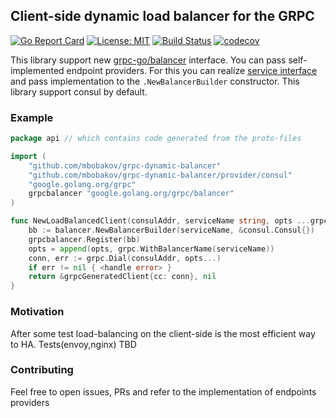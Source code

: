 ## Client-side dynamic load balancer for the GRPC
[![Go Report Card](https://goreportcard.com/badge/github.com/mbobakov/grpc-dynamic-balancer)](https://goreportcard.com/report/github.com/mbobakov/grpc-dynamic-balancer) [![License: MIT](https://img.shields.io/badge/License-MIT-yellow.svg)](https://opensource.org/licenses/MIT) [![Build Status](https://travis-ci.org/mbobakov/grpc-dynamic-balancer.svg?branch=master)](https://travis-ci.org/mbobakov/grpc-dynamic-balancer) [![codecov](https://codecov.io/gh/mbobakov/grpc-dynamic-balancer/branch/master/graph/badge.svg)](https://codecov.io/gh/mbobakov/grpc-dynamic-balancer)

This library support new [grpc-go/balancer](https://github.com/grpc/grpc-go/tree/master/balancer) interface.
You can pass self-implemented endpoint providers. For this you can realize [service interface](https://github.com/mbobakov/grpc-dynamic-balancer/blob/master/balancer.go#L10) and pass implementation to the `.NewBalancerBuilder` constructor. This library support consul by default.


### Example
```go
package api // which contains code generated from the proto-files

import (
	"github.com/mbobakov/grpc-dynamic-balancer"
	"github.com/mbobakov/grpc-dynamic-balancer/provider/consul"
	"google.golang.org/grpc"
	grpcbalancer "google.golang.org/grpc/balancer"
)

func NewLoadBalancedClient(consulAddr, serviceName string, opts ...grpc.DialOption) (<Client>, error) {
	bb := balancer.NewBalancerBuilder(serviceName, &consul.Consul{})
	grpcbalancer.Register(bb)
	opts = append(opts, grpc.WithBalancerName(serviceName))
	conn, err := grpc.Dial(consulAddr, opts...)
	if err != nil { <handle error> }
	return &grpcGeneratedClient{cc: conn}, nil
}
```
### Motivation
After some test load-balancing on the client-side is the most efficient way to HA.
Tests(envoy,nginx) TBD

### Contributing
Feel free to open issues, PRs and refer to the implementation of endpoints providers

